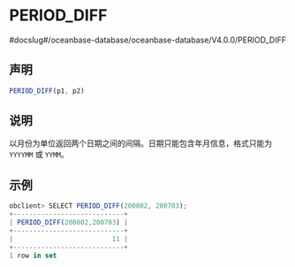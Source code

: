 PERIOD_DIFF 
================================
#docslug#/oceanbase-database/oceanbase-database/V4.0.0/PERIOD_DIFF


声明 
-----------------------

```javascript
PERIOD_DIFF(p1, p2)
```



说明 
-----------------------

以月份为单位返回两个日期之间的间隔。日期只能包含年月信息，格式只能为 `YYYYMM` 或 `YYMM`。

示例 
-----------------------

```javascript
obclient> SELECT PERIOD_DIFF(200802, 200703);
+----------------------------+
| PERIOD_DIFF(200802,200703) |
+----------------------------+
|                         11 |
+----------------------------+
1 row in set 
```


